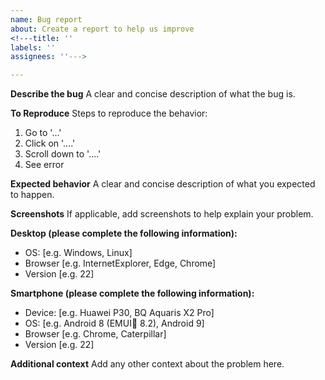 ```yaml
---
name: Bug report
about: Create a report to help us improve
<!---title: ''
labels: ''
assignees: ''--->

---
```


**Describe the bug**
A clear and concise description of what the bug is.

**To Reproduce**
Steps to reproduce the behavior:
1. Go to '...'
2. Click on '....'
3. Scroll down to '....'
4. See error

**Expected behavior**
A clear and concise description of what you expected to happen.

**Screenshots**
If applicable, add screenshots to help explain your problem.

**Desktop (please complete the following information):**
 - OS: [e.g. Windows, Linux]
 - Browser [e.g. InternetExplorer, Edge, Chrome]
 - Version [e.g. 22]

**Smartphone (please complete the following information):**
 - Device: [e.g. Huawei P30, BQ Aquaris X2 Pro]
 - OS: [e.g. Android 8 (EMUI🤢 8.2), Android 9]
 - Browser [e.g. Chrome, Caterpillar]
 - Version [e.g. 22]

**Additional context**
Add any other context about the problem here.
